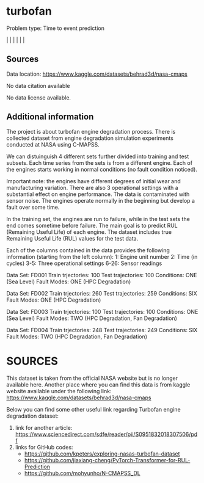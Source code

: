 # turbofan

Problem type: Time to event prediction

|  |
|  |
|  |
## Sources

Data location: https://www.kaggle.com/datasets/behrad3d/nasa-cmaps

No data citation available

No data license available.

## Additional information
The project is about turbofan engine degradation process. There is collected dataset from engine degradation simulation experiments conducted at NASA using C-MAPSS. 

We can distuinguish 4 different sets further divided into training and test subsets. Each time series from the sets is from a different engine. Each of the engines starts working in normal conditions (no fault condition noticed). 

Important note: the engines have different degrees of initial wear and manufacturing variation. There are also 3 operational settings with a substantial effect on engine performance. The data is contaminated with sensor noise. The engines operate normally in the beginning but develop a fault over some time. 

In the training set, the engines are run to failure, while in the test sets the end comes sometime before failure. The main goal is to predict RUL (Remaining Useful Life) of each engine.  The dataset includes true Remaining Useful Life (RUL) values for the test data.

Each of the columns contained in the data provides the following information (starting from the left column): 1: Engine unit number 2: Time (in cycles) 3-5: Three operational settings 6-26: Sensor readings

Data Set: FD001
Train trjectories: 100
Test trajectories: 100
Conditions: ONE (Sea Level)
Fault Modes: ONE (HPC Degradation)

Data Set: FD002
Train trjectories: 260
Test trajectories: 259
Conditions: SIX 
Fault Modes: ONE (HPC Degradation)

Data Set: FD003
Train trjectories: 100
Test trajectories: 100
Conditions: ONE (Sea Level)
Fault Modes: TWO (HPC Degradation, Fan Degradation)

Data Set: FD004
Train trjectories: 248
Test trajectories: 249
Conditions: SIX 
Fault Modes: TWO (HPC Degradation, Fan Degradation)


# SOURCES

This dataset is taken from the official NASA website but is no longer available here.
Another place where you can find this data is from kaggle website available under the following link: https://www.kaggle.com/datasets/behrad3d/nasa-cmaps

Below you can find some other useful link regarding Turbofan engine degradation dataset:

1) link for another article: https://www.sciencedirect.com/sdfe/reader/pii/S0951832018307506/pdf
2) links for GitHub codes: 
 	- https://github.com/kpeters/exploring-nasas-turbofan-dataset
	- https://github.com/jiaxiang-cheng/PyTorch-Transformer-for-RUL-Prediction
	- https://github.com/mohyunho/N-CMAPSS_DL